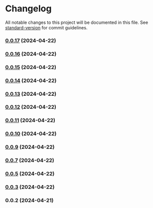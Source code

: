 # Changelog

All notable changes to this project will be documented in this file. See [standard-version](https://github.com/conventional-changelog/standard-version) for commit guidelines.

### [0.0.17](https://github.com/yesnohub/sitaad-ts/compare/v0.0.16...v0.0.17) (2024-04-22)

### [0.0.16](https://github.com/yesnohub/sitaad-ts/compare/v0.0.15...v0.0.16) (2024-04-22)

### [0.0.15](https://github.com/yesnohub/sitaad-ts/compare/v0.0.14...v0.0.15) (2024-04-22)

### [0.0.14](https://github.com/yesnohub/sitaad-ts/compare/v0.0.13...v0.0.14) (2024-04-22)

### [0.0.13](https://github.com/yesnohub/sitaad-ts/compare/v0.0.12...v0.0.13) (2024-04-22)

### [0.0.12](https://github.com/yesnohub/sitaad-ts/compare/v0.0.11...v0.0.12) (2024-04-22)

### [0.0.11](https://github.com/yesnohub/sitaad-ts/compare/v0.0.10...v0.0.11) (2024-04-22)

### [0.0.10](https://github.com/yesnohub/sitaad-ts/compare/v0.0.9...v0.0.10) (2024-04-22)

### [0.0.9](https://github.com/yesnohub/sitaad-ts/compare/v0.0.7...v0.0.9) (2024-04-22)

### [0.0.7](https://github.com/yesnohub/sitaad-ts/compare/v0.0.5...v0.0.7) (2024-04-22)

### [0.0.5](https://github.com/yesnohub/sitaad-ts/compare/v0.0.3...v0.0.5) (2024-04-22)

### [0.0.3](https://github.com/yesnohub/sitaad-ts/compare/v0.0.2...v0.0.3) (2024-04-22)

### 0.0.2 (2024-04-21)
